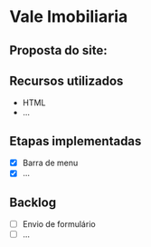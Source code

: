 # Vale Imobiliaria

## **Proposta do site:**
## Recursos utilizados
- HTML
- ...
## Etapas implementadas
- [x] Barra de menu
- [x] ...
## Backlog
- [ ] Envio de formulário
- [ ] ...